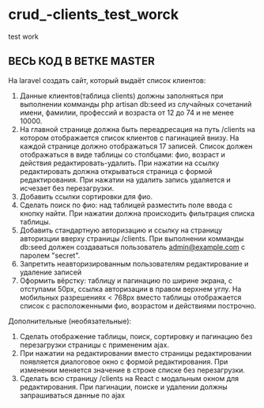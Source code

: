 # crud_-clients_test_worck
test work
## ВЕСЬ КОД В ВЕТКЕ MASTER

На laravel создать сайт, который выдаёт список клиентов:
1. Данные клиентов(таблица clients) должны заполняться при выполнении комманды php artisan db:seed из случайных сочетаний имени, фамилии,
профессий и возраста от 12 до 74 и не менее 10000.
2. На главной странице должна быть переадресация на путь /clients на котором отображается список клиентов с пагинацией внизу. На каждой странице должно
отображаться 17 записей. Список должен отображаться в виде таблицы со столбцами: фио, возраст и действия редактировать-удалить. При нажатии на ссылку
редактировать должна открываться страница с формой редактирования. При нажатии на удалить запись удаляется и исчезает без перезагрузки.
3. Добавить ссылки сортировки для фио.
4. Сделать поиск по фио: над таблицей разместить поле ввода с кнопку найти. При нажатии должна происходить фильтрация списка таблицы.
3. Добавить стандартную авторизацию и ссылку на страницу авторизции вверху страницы /clients. При выполнении комманды db:seed должен создаваться
пользователь admin@example.com с паролем "secret".
4. Запретить неавторизированным пользователям редактирование и удаление записей
5. Оформить вёрстку: таблицу и пагинацию по ширине экрана, с отступами 50px, ссылка авторизации в правом верхнем углу. На мобильных разрешениях < 768px
 вместо таблицы отображается список с расположенными фио, возрастом и действиями построчно.
 
Дополнительные (необязательные):
1. Сделать отображение таблицы, поиск, сортировку и пагинацию без перезагрузки страницы с примененим ajax.
2. При нажатии на редактировании вместо страницы редактировании появляется диалоговое окно с формой редактирования. При изменении меняется значение в строке
списке без перезагрузки.
3. Сделать всю страницу /clients на React с модальным окном для редактирования. При пагинации, поиске и удалении должны запрашиваться данные по ajax
